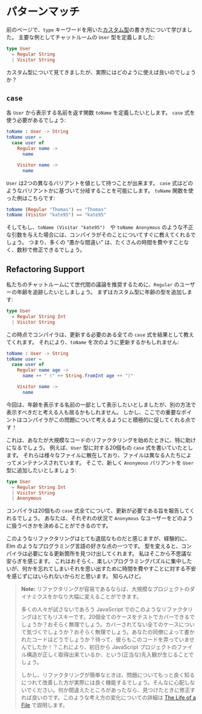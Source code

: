 <!--
# Pattern Matching
-->
# パターンマッチ

<!--
On the previous page, we learned how to create [custom types](/types/custom_types.html) with the `type` keyword. Our primary example was a `User` in a chat room:
-->
前のページで、`type` キーワードを用いた[カスタム型](/types/custom_types.html)の書き方について学びました。
主要な例としてチャットルームの `User` 型を定義しました:

```elm
type User
  = Regular String
  | Visitor String
```

<!--
So we have our custom type, but how do we actually use it?
-->
カスタム型について見てきましたが、実際にはどのように使えば良いのでしょうか？

<!--
## `case`
-->
## `case`

<!--
Say we want a `toName` function that decides on a name to show for each `User`. We need to use a `case` expression:
-->
各 `User` から表示する名前を返す関数 `toName` を定義したいとします。
`case` 式を使う必要があるでしょう:

```elm
toName : User -> String
toName user =
  case user of
    Regular name ->
      name

    Visitor name ->
      name
```

<!--
The incoming `User` value can come in two different variants. The `case` expression allows us to branch based on which variant we happen to see. Here are some example uses:
-->
`User` は2つの異なるバリアントを値として持つことが出来ます。
`case` 式はどのようなバリアントかに基づいて分岐することを可能にします。
`toName` 関数を使った例はこちらです:

```elm
toName (Regular "Thomas") == "Thomas"
toName (Visitor "kate95") == "kate95"
```

<!--
And if we try invalid arguments like `toName (Visitar "kate95")` or `toName Anonymous`, the compiler tells us about it immediately. This means many “silly mistakes” can be fixed in seconds, rather than making it to users and costing a lot more time overall.
-->
そしてもし、`toName (Visitar "kate95")`　や `toName Anonymous`  のような不正な引数を与えた場合には、コンパイラがそのことについてすぐに教えてくれるでしょう。
つまり、多くの “愚かな間違い” は、たくさんの時間を費やすことなく、数秒で修正できるでしょう。

## Refactoring Support

<!--
Say we want to track the age of `Regular` users so we can try to encourage cross-generational discussions in our chat room. We first add that to our custom type:
-->

私たちのチャットルームにて世代間の議論を推奨するために、`Regular` のユーザーの年齢を追跡したいとしましょう。
まずはカスタム型に年齢の型を追加します:

```elm
type User
  = Regular String Int
  | Visitor String
```

<!--
At this point, the compiler will tell us about every single `case` expression that needs to be updated as a result. So for `toName` we might update to:
-->
この時点でコンパイラは、更新する必要のある全ての `case` 式を結果として教えてくれます。
それにより、`toName` を次のように更新するかもしれません:

```elm
toName : User -> String
toName user =
  case user of
    Regular name age ->
      name ++ " (" ++ String.fromInt age ++ ")"

    Visitor name ->
      name
```

<!--
I decided that I want to show the age as part of the display name, but maybe it should be displayed some other way. The important point is just that the compiler actively asks you to consider this question!
-->
今回は、年齢を表示する名前の一部として表示したいとしましたが、別の方法で表示すべきだと考える人も居るかもしれません。
しかし、ここでの重要なポイントはコンパイラがこの問題について考えるようにと積極的に促してくれる点です！

<!--
This is especially helpful when you start refactoring in large codebases. Say you have 20 `case` expressions that handle `User` values. They are scattered throughout a bunch of different files. The files are written and maintained by different people. And say someone adds a `Anonymous` variant to `User`:
-->
これは、あなたが大規模なコードのリファクタリングを始めたときに、特に助けになるでしょう。
例えば、`User` 型に対する20個もの `case` 式を書いていたとします。
それらは様々なファイルに散在しており、ファイルは異なる人たちによってメンテナンスされています。
そこで、新しく `Anonymous` バリアントを `User` 型に追加したいとしましょう:


```elm
type User
  = Regular String Int
  | Visitor String
  | Anonymous
```

<!--
The compiler will inform you about all 20 `case` expressions that need to be updated. You can hop around deciding exactly how to handle `Anonymous` users in each situation.
-->
コンパイラは20個もの `case` 式全てについて、更新が必要である旨を報告してくれるでしょう。
あなたは、それぞれの状況で `Anonymous` なユーザーをどのように扱うべきかを決めることができるのです。

<!--
I feel like this sounds pretty boring, but experientially, it is one of my favorite things about languages like Elm. You change a type and then the compiler helps you methodically make the necessary updates. I find it strangely relaxing. Maybe because I get to focus on the fun programming puzzles, but without the anxiety about forgetting something and spending hours trying to figure out what it was. Unclear!
-->
このようなリファクタリングはとても退屈なものだと感じますが、経験的に、Elm のようなプログラミング言語の好きな点の一つです。
型を変えると、コンパイラは必要になる更新箇所を見つけ出してくれます。
私はそこから不思議な安らぎを感じます。
これはおそらく、楽しいプログラミングパズルに集中したいが、何かを忘れてしまいそれを思い出すために時間を費やすことに対する不安を感じずにはいられないからだと思います。
知らんけど。

<!--
> **Note:** When refactoring is easy, it changes the dynamics of large projects quite significantly.
>
> Refactors like this are so risky in JavaScript that many people do not even try. Will the tests cover all 20 cases? Probably not. Will you notice all the cases that are not covered? Probably not. What about the cases in code written by your colleagues? Wait, they worked on this code too?! This leads to a (justifiable) preoccupation with getting file structure right from the first day in JavaScript projects.
>
> But when refactoring is easy, it actually works better to make changes as you learn more about the problem. Do not worry about it so much. If you get something wrong, just fix it when you find out. I describe this change in mindset in more detail in [The Life of a File](https://youtu.be/XpDsk374LDE).
-->
> **Note:** リファクタリングが容易であるならば、大規模なプロジェクトのダイナミクスをかなり大幅に変えることができます。
>
> 多くの人々が試さないであろう JavaScript でのこのようなリファクタリングはとてもリスキーです。20個全てのケースをテストでカバーできるでしょうか？おそらく無理でしょう。カバーされてない全てのケースについて気づくでしょうか？おそらく無理でしょう。あなたの同僚によって書かれたコードはどうでしょうか？待って、彼らもこのコードを弄っていませんでしたか！？これにより、初日から JavaScript プロジェクトのファイル構造が正しく取得出来ているか、という(正当な)先入観が生じることでしょう。
>
> しかし、リファクタリングが簡単なときは、問題についてもっと良く知るにつれて改善した方が実際には良く機能するでしょう。そんなに心配しないでください。何か間違えたところがあったなら、見つけたときに修正すれば良いのです。このような考え方の変化についての詳細は [The Life of a File](https://youtu.be/XpDsk374LDE) で説明します。
